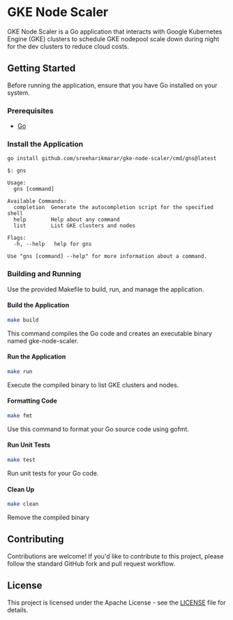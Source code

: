 # GKE Node Scaler

GKE Node Scaler is a Go application that interacts with Google Kubernetes Engine (GKE) clusters to schedule GKE nodepool scale down during night for the dev clusters to reduce cloud costs.

## Getting Started

Before running the application, ensure that you have Go installed on your system.

### Prerequisites

- [Go](https://golang.org/doc/install)

### Install the Application

```
go install github.com/sreeharikmarar/gke-node-scaler/cmd/gns@latest
```

```
$: gns

Usage:
  gns [command]

Available Commands:
  completion  Generate the autocompletion script for the specified shell
  help        Help about any command
  list        List GKE clusters and nodes

Flags:
  -h, --help   help for gns

Use "gns [command] --help" for more information about a command.
```

### Building and Running

Use the provided Makefile to build, run, and manage the application.

#### Build the Application

```bash
make build
```

This command compiles the Go code and creates an executable binary named gke-node-scaler.


#### Run the Application

```bash
make run
```

Execute the compiled binary to list GKE clusters and nodes.

#### Formatting Code

```bash
make fmt
```

Use this command to format your Go source code using gofmt.

#### Run Unit Tests

```bash
make test
```

Run unit tests for your Go code.

#### Clean Up

```bash
make clean
```

Remove the compiled binary

## Contributing

Contributions are welcome! If you'd like to contribute to this project, please follow the standard GitHub fork and pull request workflow.

## License

This project is licensed under the Apache License - see the [LICENSE](./LICENSE) file for details.
